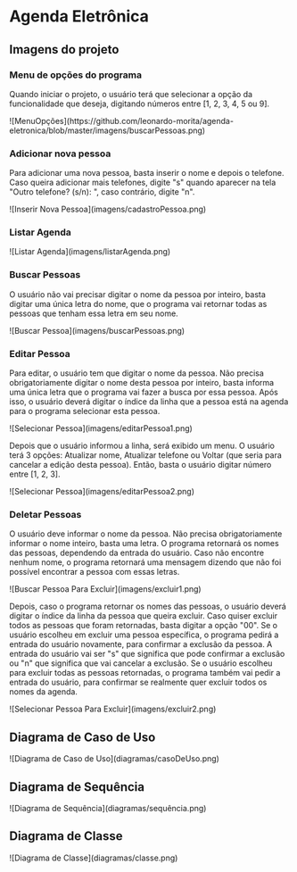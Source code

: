 # Agenda Eletrônica
<h2>Imagens do projeto</h2>

<h3>Menu de opções do programa</h3>
<p>Quando iniciar o projeto, o usuário terá que selecionar a opção da funcionalidade que deseja, digitando
números  entre [1, 2, 3, 4, 5 ou 9].</p>
![MenuOpções](https://github.com/leonardo-morita/agenda-eletronica/blob/master/imagens/buscarPessoas.png)

<h3>Adicionar nova pessoa</h3>
<p>Para adicionar uma nova pessoa, basta inserir o nome e depois o telefone. Caso queira adicionar mais 
telefones, digite "s" quando aparecer na tela "Outro telefone? (s/n): ", caso contrário, digite "n".</p>
![Inserir Nova Pessoa](imagens/cadastroPessoa.png)

<h3>Listar Agenda</h3>
![Listar Agenda](imagens/listarAgenda.png)

<h3>Buscar Pessoas</h3>
<p>O usuário não vai precisar digitar o nome da pessoa por inteiro, basta  digitar uma única letra do nome, que o programa vai retornar todas as pessoas que tenham essa letra em seu nome.</p>
![Buscar Pessoa](imagens/buscarPessoas.png)

<h3>Editar Pessoa</h3>
<p>Para editar, o usuário tem que digitar o nome da pessoa. Não precisa obrigatoriamente digitar o nome desta pessoa por inteiro, basta informa uma única letra que o programa vai fazer a busca por essa pessoa. 
Após isso, o usuário deverá digitar o índice da linha que a pessoa está na agenda para o programa selecionar
esta pessoa.</p>
![Selecionar Pessoa](imagens/editarPessoa1.png)

<p>Depois que o usuário informou a linha, será exibido um menu. O usuário terá 3 opções: Atualizar nome, 
Atualizar telefone ou Voltar (que seria para cancelar a edição desta pessoa). Então, basta o usuário digitar
número entre [1, 2, 3].</p>
![Selecionar Pessoa](imagens/editarPessoa2.png)

<h3>Deletar Pessoas</h3>
<p>O usuário deve informar o nome da pessoa. Não precisa obrigatoriamente informar o nome inteiro, basta
uma letra. O programa retornará os nomes das pessoas, dependendo da entrada do usuário. Caso não encontre
nenhum nome, o programa retornará uma mensagem dizendo que não foi possível encontrar a pessoa com
essas letras.</p>
![Buscar Pessoa Para Excluir](imagens/excluir1.png)

<p>Depois, caso o programa retornar os nomes das pessoas, o usuário deverá digitar o índice da linha da pessoa que queira excluir.
Caso quiser excluir todos as pessoas que foram retornadas, basta digitar a opção "00". Se o usuário escolheu em excluir uma pessoa
específica, o programa pedirá a entrada do usuário novamente, para confirmar a exclusão da pessoa. A entrada do usuário vai ser "s"
que significa que pode confirmar a exclusão ou "n" que significa que vai cancelar a exclusão. Se o usuário escolheu para excluir todas
as pessoas retornadas, o programa também vai pedir a entrada do usuário, para confirmar se realmente quer excluir todos os nomes da
agenda.</p>
![Selecionar Pessoa Para Excluir](imagens/excluir2.png)

<h2>Diagrama de Caso de Uso</h2>
![Diagrama de Caso de Uso](diagramas/casoDeUso.png)

<h2>Diagrama de Sequência</h2>
![Diagrama de Sequência](diagramas/sequência.png)

<h2>Diagrama de Classe</h2>
![Diagrama de Classe](diagramas/classe.png)



